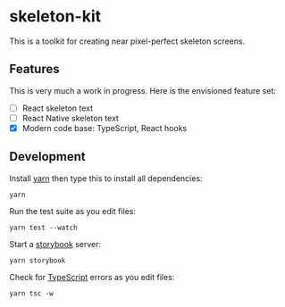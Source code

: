 # skeleton-kit

This is a toolkit for creating near pixel-perfect skeleton screens.

## Features

This is very much a work in progress. Here is the envisioned feature set:

- [ ] React skeleton text
- [ ] React Native skeleton text
- [x] Modern code base: TypeScript, React hooks

## Development

Install [yarn](https://yarnpkg.com/) then type this to install all dependencies:

```
yarn
```

Run the test suite as you edit files:

```
yarn test --watch
```

Start a [storybook](https://storybook.js.org/) server:

```
yarn storybook
```

Check for [TypeScript](https://www.typescriptlang.org/) errors as you edit files:

```
yarn tsc -w
```
